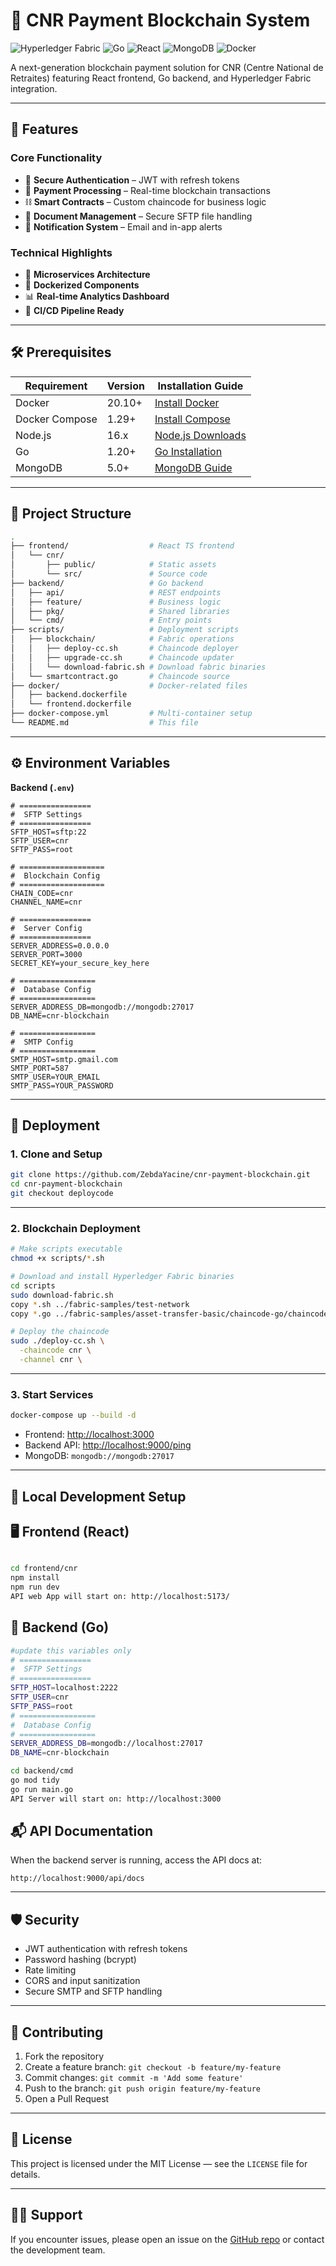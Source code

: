 
# 🔗 CNR Payment Blockchain System

![Hyperledger Fabric](https://img.shields.io/badge/Hyperledger-Fabric-2F3134?logo=hyperledger)
![Go](https://img.shields.io/badge/Backend-Go-00ADD8?logo=go)
![React](https://img.shields.io/badge/Frontend-React-61DAFB?logo=react)
![MongoDB](https://img.shields.io/badge/Database-MongoDB-47A248?logo=mongodb)
![Docker](https://img.shields.io/badge/Container-Docker-2496ED?logo=docker)

A next-generation blockchain payment solution for CNR (Centre National de Retraites) featuring React frontend, Go backend, and Hyperledger Fabric integration.

---

## 🚀 Features

### Core Functionality
- 🔐 **Secure Authentication** – JWT with refresh tokens
- 💸 **Payment Processing** – Real-time blockchain transactions
- ⛓ **Smart Contracts** – Custom chaincode for business logic
- 📁 **Document Management** – Secure SFTP file handling
- 🔔 **Notification System** – Email and in-app alerts

### Technical Highlights
- 🧩 **Microservices Architecture**
- 🚢 **Dockerized Components**
- 📊 **Real-time Analytics Dashboard**
- 🔄 **CI/CD Pipeline Ready**

---

## 🛠 Prerequisites

| Requirement       | Version      | Installation Guide                                                 |
|------------------|---------------|--------------------------------------------------------------------|
| Docker           | 20.10+        | [Install Docker](https://docs.docker.com/get-docker/)              |
| Docker Compose   | 1.29+         | [Install Compose](https://docs.docker.com/compose/install/)        |
| Node.js          | 16.x          | [Node.js Downloads](https://nodejs.org/en/download/)               |
| Go               | 1.20+         | [Go Installation](https://golang.org/doc/install)                  |
| MongoDB          | 5.0+          | [MongoDB Guide](https://www.mongodb.com/docs/manual/installation/) |

---

## 📂 Project Structure

```bash
.
├── frontend/                  # React TS frontend
│   └── cnr/
│       ├── public/            # Static assets
│       └── src/               # Source code
├── backend/                   # Go backend
│   ├── api/                   # REST endpoints
│   ├── feature/               # Business logic
│   ├── pkg/                   # Shared libraries
│   └── cmd/                   # Entry points
├── scripts/                   # Deployment scripts
│   ├── blockchain/            # Fabric operations
│   │   ├── deploy-cc.sh       # Chaincode deployer
│   │   ├── upgrade-cc.sh      # Chaincode updater
│   │   └── download-fabric.sh # Download fabric binaries
│   └── smartcontract.go       # Chaincode source
├── docker/                    # Docker-related files
│   ├── backend.dockerfile
│   └── frontend.dockerfile
├── docker-compose.yml         # Multi-container setup
└── README.md                  # This file
```

---

## ⚙️ Environment Variables

**Backend (`.env`)**

```env
# ================
#  SFTP Settings
# ================
SFTP_HOST=sftp:22
SFTP_USER=cnr
SFTP_PASS=root

# ===================
#  Blockchain Config
# ===================
CHAIN_CODE=cnr
CHANNEL_NAME=cnr

# ================
#  Server Config
# ================
SERVER_ADDRESS=0.0.0.0
SERVER_PORT=3000
SECRET_KEY=your_secure_key_here

# =================
#  Database Config
# =================
SERVER_ADDRESS_DB=mongodb://mongodb:27017
DB_NAME=cnr-blockchain

# =================
#  SMTP Config
# =================
SMTP_HOST=smtp.gmail.com
SMTP_PORT=587
SMTP_USER=YOUR_EMAIL
SMTP_PASS=YOUR_PASSWORD
```

---

## 🚀 Deployment

### 1. Clone and Setup

```bash
git clone https://github.com/ZebdaYacine/cnr-payment-blockchain.git
cd cnr-payment-blockchain
git checkout deploycode
```

---

### 2. Blockchain Deployment

```bash
# Make scripts executable
chmod +x scripts/*.sh

# Download and install Hyperledger Fabric binaries
cd scripts
sudo download-fabric.sh
copy *.sh ../fabric-samples/test-network
copy *.go ../fabric-samples/asset-transfer-basic/chaincode-go/chaincode

# Deploy the chaincode
sudo ./deploy-cc.sh \
  -chaincode cnr \
  -channel cnr \
```

---

### 3. Start Services

```bash
docker-compose up --build -d
```

- Frontend: [http://localhost:3000](http://localhost:3000)  
- Backend API: [http://localhost:9000/ping](http://localhost:9000/ping)  
- MongoDB: `mongodb://mongodb:27017`

---

## 🧪 Local Development Setup

## 🖥 Frontend (React)

```bash

cd frontend/cnr
npm install
npm run dev
API web App will start on: http://localhost:5173/

```

## 🧠 Backend (Go)

```bash
#update this variables only
# ================
#  SFTP Settings
# ================
SFTP_HOST=localhost:2222
SFTP_USER=cnr
SFTP_PASS=root
# =================
#  Database Config
# =================
SERVER_ADDRESS_DB=mongodb://localhost:27017
DB_NAME=cnr-blockchain

cd backend/cmd
go mod tidy
go run main.go
API Server will start on: http://localhost:3000

```


## 📬 API Documentation

When the backend server is running, access the API docs at:

```
http://localhost:9000/api/docs
```

---

## 🛡 Security

- JWT authentication with refresh tokens
- Password hashing (bcrypt)
- Rate limiting
- CORS and input sanitization
- Secure SMTP and SFTP handling

---

## 🤝 Contributing

1. Fork the repository  
2. Create a feature branch: `git checkout -b feature/my-feature`  
3. Commit changes: `git commit -m 'Add some feature'`  
4. Push to the branch: `git push origin feature/my-feature`  
5. Open a Pull Request  

---

## 📄 License

This project is licensed under the MIT License — see the `LICENSE` file for details.

---

## 🙋‍♂️ Support

If you encounter issues, please open an issue on the [GitHub repo](https://github.com/ZebdaYacine/cnr-payment-blockchain) or contact the development team.
